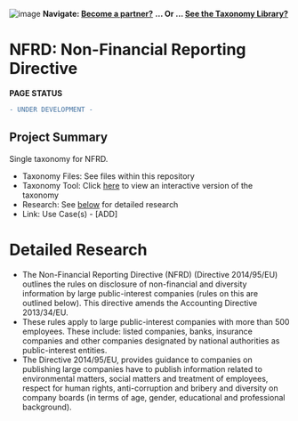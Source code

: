 ![image](https://user-images.githubusercontent.com/112073913/188821900-0c411acf-fbdd-4163-adc9-3ba4e2be78df.png)
**Navigate: [Become a partner?](https://github.com/OS-SFT/06-COLLABORATORS-PARTNERS)**
**... Or ... [See the Taxonomy Library?](https://github.com/orgs/OS-SFT/projects/2)**

# NFRD: Non-Financial Reporting Directive

**PAGE STATUS**
```diff
- UNDER DEVELOPMENT -
```

## Project Summary

Single taxonomy for NFRD.
- Taxonomy Files: See files within this repository
- Taxonomy Tool: Click [here](https://os-sft.solidatus.com/viewer/share/iQ4vv1ldeMQxLB98pnYQr3WZr1vDC4Pi) to view an interactive version of the taxonomy
- Research: See [below](https://github.com/OS-SFT/Taxonomy-Mappings-Library/blob/NFRD-branch-221201/Single%20Taxonomies/NFRD/Readme.md#detailed-research) for detailed research
- Link: Use Case(s) - [ADD]


# Detailed Research

-	The Non-Financial Reporting Directive (NFRD) (Directive 2014/95/EU) outlines the rules on disclosure of non-financial and diversity information by large public-interest companies (rules on this are outlined below). This directive amends the Accounting Directive 2013/34/EU. 
-	These rules apply to large public-interest companies with more than 500 employees. These include: listed companies, banks, insurance companies and other companies designated by national authorities as public-interest entities. 
-	The Directive 2014/95/EU, provides guidance to companies on publishing large companies have to publish information related to environmental matters, social matters and treatment of employees, respect for human rights, anti-corruption and bribery and diversity on company boards (in terms of age, gender, educational and professional background). 

